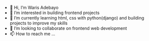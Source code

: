 - 👋 Hi, I’m Waris Adebayo
- 👀 I’m interested in building frontend projects
- 🌱 I’m currently learning html, css with python(django) and building projects to improve my skills
- 💞️ I’m looking to collaborate on frontend web development
- 📫 How to reach me ...

<!---
wixda/wixda is a ✨ special ✨ repository because its `README.md` (this file) appears on your GitHub profile.
You can click the Preview link to take a look at your changes.
--->
